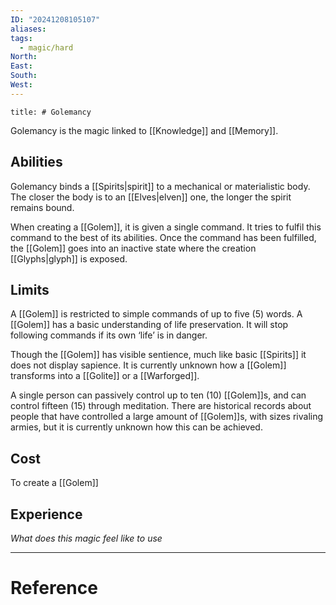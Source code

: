 ```yaml
---
ID: "20241208105107"
aliases: 
tags:
  - magic/hard
North: 
East: 
South: 
West:
---
```

```toc
title: # Golemancy
```

Golemancy is the magic linked to [[Knowledge]] and [[Memory]].

## Abilities

Golemancy binds a [[Spirits|spirit]] to a mechanical or materialistic body. The closer the body is to an [[Elves|elven]] one, the longer the spirit remains bound.

When creating a [[Golem]], it is given a single command. It tries to fulfil this command to the best of its abilities. Once the command has been fulfilled, the [[Golem]] goes into an inactive state where the creation [[Glyphs|glyph]] is exposed.

## Limits

A [[Golem]] is restricted to simple commands of up to five ($5$) words. A [[Golem]] has a basic understanding of life preservation. It will stop following commands if its own ‘life’ is in danger.

Though the [[Golem]] has visible sentience, much like basic [[Spirits]] it does not display sapience. It is currently unknown how a [[Golem]] transforms into a [[Golite]] or a [[Warforged]].

A single person can passively control up to ten ($10$) [[Golem]]s, and can control fifteen ($15$) through meditation. There are historical records about people that have controlled a large amount of [[Golem]]s, with sizes rivaling armies, but it is currently unknown how this can be achieved.

## Cost

To create a [[Golem]]

## Experience

*What does this magic feel like to use*

---

# Reference